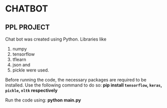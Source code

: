 
# CHATBOT

## PPL PROJECT

Chat bot was created using Python.
Libraries like 
1. numpy
2. tensorflow
3. tflearn
4. json and 
5. pickle
were used.

Before running the code, the necessary packages are required to be installed.
Use the following command to do so:
<b> pip install `tensorflow`, `keras`, `pickle`, `nltk` respectively</b>

Run the code using:
<b> python main.py </b>
